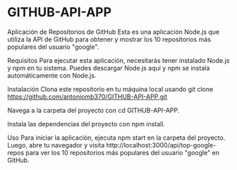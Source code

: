 # GITHUB-API-APP
Aplicación de Repositorios de GitHub
Esta es una aplicación Node.js que utiliza la API de GitHub para obtener y mostrar los 10 repositorios más populares del usuario "google".

Requisitos
Para ejecutar esta aplicación, necesitarás tener instalado Node.js y npm en tu sistema. Puedes descargar Node.js aquí y npm se instala automáticamente con Node.js.

Instalación
Clona este repositorio en tu máquina local usando git clone https://github.com/antoniomb370/GITHUB-API-APP.git

Navega a la carpeta del proyecto con cd GITHUB-API-APP.

Instala las dependencias del proyecto con npm install.

Uso
Para iniciar la aplicación, ejecuta npm start en la carpeta del proyecto. Luego, abre tu navegador y visita http://localhost:3000/api/top-google-repos para ver los 10 repositorios más populares del usuario "google" en GitHub.
